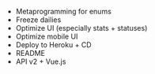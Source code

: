 * Metaprogramming for enums
* Freeze dailies
* Optimize UI (especially stats + statuses)
* Optimize mobile UI
* Deploy to Heroku + CD
* README
* API v2 + Vue.js
